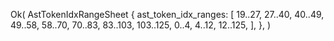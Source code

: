 Ok(
    AstTokenIdxRangeSheet {
        ast_token_idx_ranges: [
            19..27,
            27..40,
            40..49,
            49..58,
            58..70,
            70..83,
            83..103,
            103..125,
            0..4,
            4..12,
            12..125,
        ],
    },
)